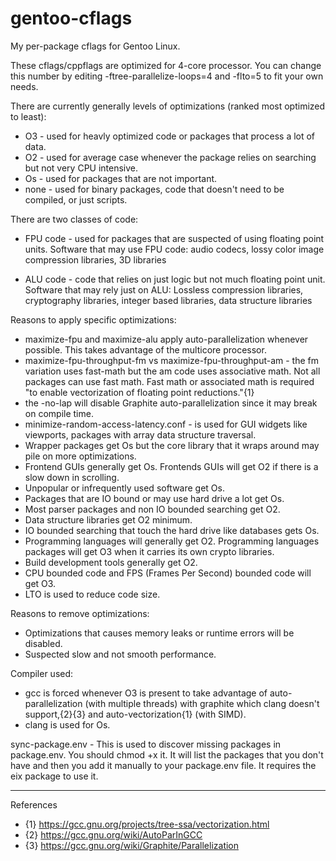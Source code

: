 # gentoo-cflags

My per-package cflags for Gentoo Linux.

These cflags/cppflags are optimized for 4-core processor.  You can change this number by editing -ftree-parallelize-loops=4 and -flto=5 to fit your own needs.

There are currently generally levels of optimizations (ranked most optimized to least):
* O3 - used for heavly optimized code or packages that process a lot of data.
* O2 - used for average case whenever the package relies on searching but not very CPU intensive.  
* Os - used for packages that are not important.
* none - used for binary packages, code that doesn't need to be compiled, or just scripts.

There are two classes of code:
* FPU code - used for packages that are suspected of using floating point units.
Software that may use FPU code: audio codecs, lossy color image compression libraries, 3D libraries

* ALU code - code that relies on just logic but not much floating point unit.
Software that may rely just on ALU: Lossless compression libraries, cryptography libraries, integer based libraries, data structure libraries

Reasons to apply specific optimizations:
* maximize-fpu and maximize-alu apply auto-parallelization whenever possible.  This takes advantage of the multicore processor.
* maximize-fpu-throughput-fm vs maximize-fpu-throughput-am - the fm variation uses fast-math but the am code uses associative math.  Not all packages can use fast math.  Fast math or associated math is required "to enable vectorization of floating point reductions."{1}
* the -no-lap will disable Graphite auto-parallelization since it may break on compile time.
* minimize-random-access-latency.conf - is used for GUI widgets like viewports, packages with array data structure traversal.
* Wrapper packages get Os but the core library that it wraps around may pile on more optimizations.
* Frontend GUIs generally get Os.  Frontends GUIs will get O2 if there is a slow down in scrolling.
* Unpopular or infrequently used software get Os.
* Packages that are IO bound or may use hard drive a lot get Os.
* Most parser packages and non IO bounded searching get O2.
* Data structure libraries get O2 minimum.
* IO bounded searching that touch the hard drive like databases gets Os.
* Programming languages will generally get O2.  Programming languages packages will get O3 when it carries its own crypto libraries.
* Build development tools generally get O2.
* CPU bounded code and FPS (Frames Per Second) bounded code will get O3.
* LTO is used to reduce code size.

Reasons to remove optimizations:
* Optimizations that causes memory leaks or runtime errors will be disabled.
* Suspected slow and not smooth performance.

Compiler used:
* gcc is forced whenever O3 is present to take advantage of auto-parallelization (with multiple threads) with graphite which clang doesn't support,{2}{3} and auto-vectorization{1} (with SIMD).
* clang is used for Os.

sync-package.env - This is used to discover missing packages in package.env.  You should chmod +x it.  It will list the packages that you don't have and then you add it manually to your package.env file.  It requires the eix package to use it.

----
References
* {1} https://gcc.gnu.org/projects/tree-ssa/vectorization.html
* {2} https://gcc.gnu.org/wiki/AutoParInGCC
* {3} https://gcc.gnu.org/wiki/Graphite/Parallelization
